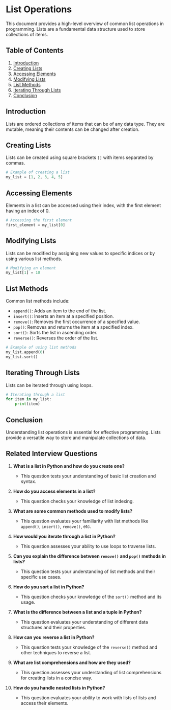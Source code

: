 # List Operations

This document provides a high-level overview of common list operations in programming. Lists are a fundamental data structure used to store collections of items.

## Table of Contents
1. [Introduction](#introduction)
2. [Creating Lists](#creating-lists)
3. [Accessing Elements](#accessing-elements)
4. [Modifying Lists](#modifying-lists)
5. [List Methods](#list-methods)
6. [Iterating Through Lists](#iterating-through-lists)
7. [Conclusion](#conclusion)

## Introduction
Lists are ordered collections of items that can be of any data type. They are mutable, meaning their contents can be changed after creation.

## Creating Lists
Lists can be created using square brackets `[]` with items separated by commas.

```python
# Example of creating a list
my_list = [1, 2, 3, 4, 5]
```

## Accessing Elements
Elements in a list can be accessed using their index, with the first element having an index of 0.

```python
# Accessing the first element
first_element = my_list[0]
```

## Modifying Lists
Lists can be modified by assigning new values to specific indices or by using various list methods.

```python
# Modifying an element
my_list[1] = 10
```

## List Methods
Common list methods include:
- `append()`: Adds an item to the end of the list.
- `insert()`: Inserts an item at a specified position.
- `remove()`: Removes the first occurrence of a specified value.
- `pop()`: Removes and returns the item at a specified index.
- `sort()`: Sorts the list in ascending order.
- `reverse()`: Reverses the order of the list.

```python
# Example of using list methods
my_list.append(6)
my_list.sort()
```

## Iterating Through Lists
Lists can be iterated through using loops.

```python
# Iterating through a list
for item in my_list:
    print(item)
```

## Conclusion
Understanding list operations is essential for effective programming. Lists provide a versatile way to store and manipulate collections of data.


## Related Interview Questions

1. **What is a list in Python and how do you create one?**
    - This question tests your understanding of basic list creation and syntax.

2. **How do you access elements in a list?**
    - This question checks your knowledge of list indexing.

3. **What are some common methods used to modify lists?**
    - This question evaluates your familiarity with list methods like `append()`, `insert()`, `remove()`, etc.

4. **How would you iterate through a list in Python?**
    - This question assesses your ability to use loops to traverse lists.

5. **Can you explain the difference between `remove()` and `pop()` methods in lists?**
    - This question tests your understanding of list methods and their specific use cases.

6. **How do you sort a list in Python?**
    - This question checks your knowledge of the `sort()` method and its usage.

7. **What is the difference between a list and a tuple in Python?**
    - This question evaluates your understanding of different data structures and their properties.

8. **How can you reverse a list in Python?**
    - This question tests your knowledge of the `reverse()` method and other techniques to reverse a list.

9. **What are list comprehensions and how are they used?**
    - This question assesses your understanding of list comprehensions for creating lists in a concise way.

10. **How do you handle nested lists in Python?**
     - This question evaluates your ability to work with lists of lists and access their elements.